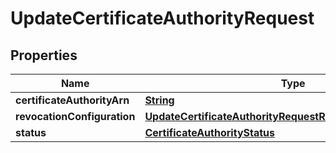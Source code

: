 

# UpdateCertificateAuthorityRequest


## Properties

| Name | Type | Description | Notes |
|------------ | ------------- | ------------- | -------------|
|**certificateAuthorityArn** | [**String**](String.md) |  |  |
|**revocationConfiguration** | [**UpdateCertificateAuthorityRequestRevocationConfiguration**](UpdateCertificateAuthorityRequestRevocationConfiguration.md) |  |  [optional] |
|**status** | [**CertificateAuthorityStatus**](CertificateAuthorityStatus.md) |  |  [optional] |



